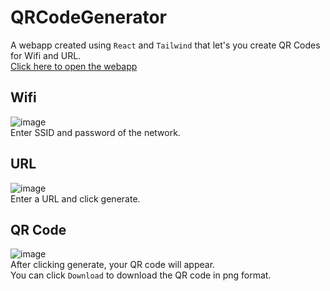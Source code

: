 # QRCodeGenerator
A webapp created using `React` and `Tailwind` that let's you create QR Codes for Wifi and URL.\
[Click here to open the webapp](https://qrcodegenerator-vedantyadu.netlify.app/)
## Wifi
![image](https://user-images.githubusercontent.com/61312561/212450059-7c3dc24a-d644-447d-b0fb-fbf417c62da9.png)\
Enter SSID and password of the network.
## URL
![image](https://user-images.githubusercontent.com/61312561/212450177-f6cc2e66-b5ed-4bd5-8c25-8c4937cc9d94.png)\
Enter a URL and click generate.
## QR Code
![image](https://user-images.githubusercontent.com/61312561/212450406-919690f0-9bd0-424e-9930-1153bedf4687.png)\
After clicking generate, your QR code will appear.\
You can click `Download` to download the QR code in png format.
